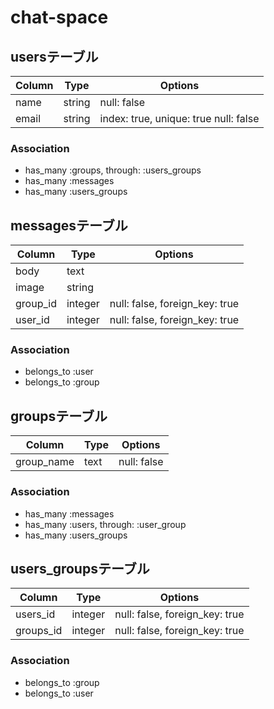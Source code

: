 # chat-space
## usersテーブル
|Column|Type|Options|
|------|----|-------|
|name|string|null: false|
|email|string|index: true, unique: true null: false|

### Association
- has_many :groups, through: :users_groups
- has_many :messages
- has_many :users_groups

## messagesテーブル
|Column|Type|Options|
|------|----|-------|
|body|text||
|image|string||
|group_id|integer|null: false, foreign_key: true|
|user_id|integer|null: false, foreign_key: true|

### Association
- belongs_to :user
- belongs_to :group

## groupsテーブル
|Column|Type|Options|
|------|----|-------|
|group_name|text|null: false|

### Association
- has_many :messages
- has_many :users, through: :user_group
- has_many :users_groups

## users_groupsテーブル
|Column|Type|Options|
|------|----|-------|
|users_id|integer|null: false, foreign_key: true|
|groups_id|integer|null: false, foreign_key: true|

### Association
- belongs_to :group
- belongs_to :user
